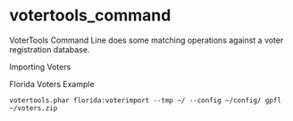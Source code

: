# votertools_command

VoterTools Command Line does some matching operations against a voter registration database. 

Importing Voters

Florida Voters Example

```
votertools.phar florida:voterimport --tmp ~/ --config ~/config/ gpfl ~/voters.zip 
```